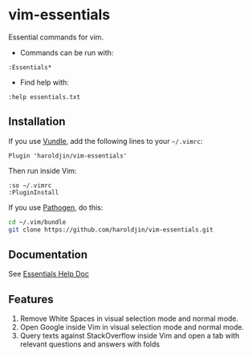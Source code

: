 # vim-essentials
Essential commands for vim. 
* Commands can be run with:
```vim
:Essentials*
```
* Find help with:
```vim
:help essentials.txt
```

## Installation
If you use [Vundle](https://github.com/gmarik/vundle), add the following lines to your `~/.vimrc`:

```vim
Plugin 'haroldjin/vim-essentials'
```

Then run inside Vim:

```vim
:so ~/.vimrc
:PluginInstall
```

If you use [Pathogen](https://github.com/tpope/vim-pathogen), do this:

```sh
cd ~/.vim/bundle
git clone https://github.com/haroldjin/vim-essentials.git
```

## Documentation
See [Essentials Help Doc](./doc/essentials.txt)

## Features
1. Remove White Spaces in visual selection mode and normal mode.
2. Open Google inside Vim in visual selection mode and normal mode.
3. Query texts against StackOverflow inside Vim and open a tab with relevant questions and answers with folds
